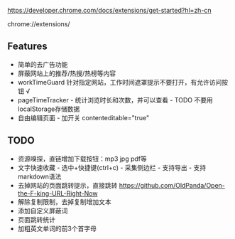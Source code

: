 https://developer.chrome.com/docs/extensions/get-started?hl=zh-cn

chrome://extensions/

## Features
 * 简单的去广告功能
 * 屏蔽网站上的推荐/热搜/热榜等内容
 * workTimeGuard 针对指定网站，工作时间遮罩提示不要打开，有允许访问按钮 √
 * pageTimeTracker -  统计浏览时长和次数，并可以查看 - TODO 不要用localStorage存储数据
 * 自由编辑页面 - 加开关 contenteditable="true"

## TODO
 * 资源嗅探，直链增加下载按钮：mp3 jpg pdf等
 * 文字快速收藏 - 选中+快捷键(ctrl+c) - 采集侧边栏 - 支持导出 - 支持markdown语法
 * 去掉网站的页面跳转提示，直接跳转 https://github.com/OldPanda/Open-the-F-king-URL-Right-Now
 * 解除复制限制，去掉复制增加文本
 * 添加自定义屏蔽词
 * 页面跳转统计
 * 加粗英文单词的前3个首字母